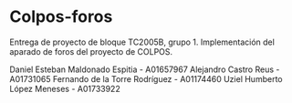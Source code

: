 # Colpos-foros
Entrega de proyecto de bloque TC2005B, grupo 1. Implementación del aparado de foros del proyecto de COLPOS.

Daniel Esteban Maldonado Espitia  -  A01657967
Alejandro Castro Reus             -  A01731065
Fernando de la Torre Rodríguez    -  A01174460
Uziel Humberto López Meneses      -  A01733922
